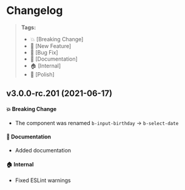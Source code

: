 Changelog
=========

> **Tags:**
> - :boom:       [Breaking Change]
> - :rocket:     [New Feature]
> - :bug:        [Bug Fix]
> - :memo:       [Documentation]
> - :house:      [Internal]
> - :nail_care:  [Polish]

## v3.0.0-rc.201 (2021-06-17)

#### :boom: Breaking Change

* The component was renamed `b-input-birthday` -> `b-select-date`

#### :memo: Documentation

* Added documentation

#### :house: Internal

* Fixed ESLint warnings

